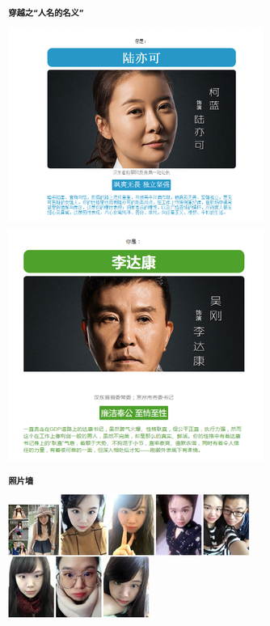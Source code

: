 
### 穿越之“人名的名义”
![](/img/wei.png)

![](/img/di.png)

### 照片墙
![](/img/6a33efcacc538c63c94a60aed47f1fe9_th.png)
![](/img/7f2fb993f6fc73d30b635f9c3289d2f5_th.png)
![](/img/9b35f6db510d0325c6e01545a47878e4_th.png)
![](/img/99bdf61b6c5d0fc49c2e913048d05271_th.png)
![](/img/1440f7f083e26d8cb93aa47e2c3f4b42_th.png)
![](/img/31322660815b6ae2e18b2ca0fe26c487_th.png)
![](/img/a32d4e322677f96df9ecaa315bb5866e_th.png)
![](/img/c8c61529dd92632b295ce9ead23172d6_th.png)
